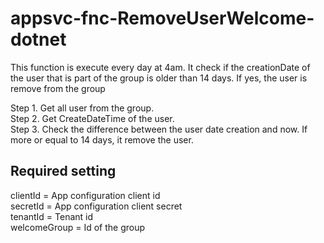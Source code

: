 # appsvc-fnc-RemoveUserWelcome-dotnet

This function is execute every day at 4am.
It check if the creationDate of the user that is part of the group is older than 14 days. If yes, the user is remove from the group

Step 1. Get all user from the group.<br>
Step 2. Get CreateDateTime of the user.<br>
Step 3. Check the difference between the user date creation and now. If more or equal to 14 days, it remove the user.<br>

## Required setting

clientId = App configuration client id<br>
secretId = App configuration client secret<br>
tenantId = Tenant id<br>
welcomeGroup = Id of the group<br>
